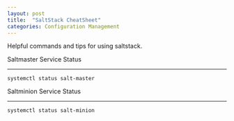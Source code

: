 ```yaml
---
layout: post
title:  "SaltStack CheatSheet"
categories: Configuration Management
---
```


Helpful commands and tips for using saltstack.

Saltmaster Service Status
***
```
systemctl status salt-master
```

Saltminion Service Status
***
```
systemctl status salt-minion
```
